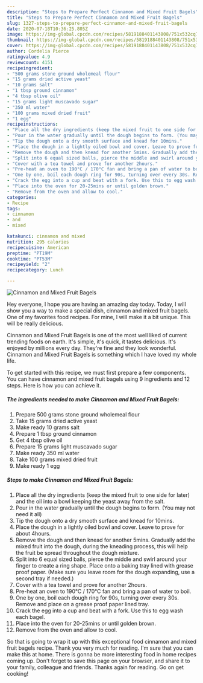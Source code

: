 ```yaml
---
description: "Steps to Prepare Perfect Cinnamon and Mixed Fruit Bagels"
title: "Steps to Prepare Perfect Cinnamon and Mixed Fruit Bagels"
slug: 1327-steps-to-prepare-perfect-cinnamon-and-mixed-fruit-bagels
date: 2020-07-18T10:36:25.805Z
image: https://img-global.cpcdn.com/recipes/5819188401143808/751x532cq70/cinnamon-and-mixed-fruit-bagels-recipe-main-photo.jpg
thumbnail: https://img-global.cpcdn.com/recipes/5819188401143808/751x532cq70/cinnamon-and-mixed-fruit-bagels-recipe-main-photo.jpg
cover: https://img-global.cpcdn.com/recipes/5819188401143808/751x532cq70/cinnamon-and-mixed-fruit-bagels-recipe-main-photo.jpg
author: Cordelia Pierce
ratingvalue: 4.9
reviewcount: 4151
recipeingredient:
- "500 grams stone ground wholemeal flour"
- "15 grams dried active yeast"
- "10 grams salt"
- "1 tbsp ground cinnamon"
- "4 tbsp olive oil"
- "15 grams light muscavado sugar"
- "350 ml water"
- "100 grams mixed dried fruit"
- "1 egg"
recipeinstructions:
- "Place all the dry ingredients (keep the mixed fruit to one side for later) and the oil into a bowl keeping the yeast away from the salt."
- "Pour in the water gradually until the dough begins to form. (You may not need it all)"
- "Tip the dough onto a dry smooth surface and knead for 10mins."
- "Place the dough in a lightly oiled bowl and cover. Leave to prove for about 4hours."
- "Remove the dough and then knead for another 5mins. Gradually add the mixed fruit into the dough, during the kneading process, this will help the fruit be spread throughout the dough mixture."
- "Split into 6 equal sized balls, pierce the middle and swirl around your finger to create a ring shape. Place onto a baking tray lined with grease proof paper. (Make sure you leave room for the dough expanding, use a second tray if needed.)"
- "Cover with a tea towel and prove for another 2hours."
- "Pre-heat an oven to 190°C / 170°C fan and bring a pan of water to boil."
- "One by one, boil each dough ring for 90s, turning over every 30s. Remove and place on a grease proof paper lined tray."
- "Crack the egg into a cup and beat with a fork. Use this to egg wash each bagel."
- "Place into the oven for 20-25mins or until golden brown."
- "Remove from the oven and allow to cool."
categories:
- Recipe
tags:
- cinnamon
- and
- mixed

katakunci: cinnamon and mixed 
nutrition: 295 calories
recipecuisine: American
preptime: "PT19M"
cooktime: "PT53M"
recipeyield: "2"
recipecategory: Lunch

---
```



![Cinnamon and Mixed Fruit Bagels](https://img-global.cpcdn.com/recipes/5819188401143808/751x532cq70/cinnamon-and-mixed-fruit-bagels-recipe-main-photo.jpg)

Hey everyone, I hope you are having an amazing day today. Today, I will show you a way to make a special dish, cinnamon and mixed fruit bagels. One of my favorites food recipes. For mine, I will make it a bit unique. This will be really delicious.



Cinnamon and Mixed Fruit Bagels is one of the most well liked of current trending foods on earth. It's simple, it's quick, it tastes delicious. It's enjoyed by millions every day. They're fine and they look wonderful. Cinnamon and Mixed Fruit Bagels is something which I have loved my whole life.


To get started with this recipe, we must first prepare a few components. You can have cinnamon and mixed fruit bagels using 9 ingredients and 12 steps. Here is how you can achieve it.

<!--inarticleads1-->

##### The ingredients needed to make Cinnamon and Mixed Fruit Bagels:

1. Prepare 500 grams stone ground wholemeal flour
1. Take 15 grams dried active yeast
1. Make ready 10 grams salt
1. Prepare 1 tbsp ground cinnamon
1. Get 4 tbsp olive oil
1. Prepare 15 grams light muscavado sugar
1. Make ready 350 ml water
1. Take 100 grams mixed dried fruit
1. Make ready 1 egg




<!--inarticleads2-->

##### Steps to make Cinnamon and Mixed Fruit Bagels:

1. Place all the dry ingredients (keep the mixed fruit to one side for later) and the oil into a bowl keeping the yeast away from the salt.
1. Pour in the water gradually until the dough begins to form. (You may not need it all)
1. Tip the dough onto a dry smooth surface and knead for 10mins.
1. Place the dough in a lightly oiled bowl and cover. Leave to prove for about 4hours.
1. Remove the dough and then knead for another 5mins. Gradually add the mixed fruit into the dough, during the kneading process, this will help the fruit be spread throughout the dough mixture.
1. Split into 6 equal sized balls, pierce the middle and swirl around your finger to create a ring shape. Place onto a baking tray lined with grease proof paper. (Make sure you leave room for the dough expanding, use a second tray if needed.)
1. Cover with a tea towel and prove for another 2hours.
1. Pre-heat an oven to 190°C / 170°C fan and bring a pan of water to boil.
1. One by one, boil each dough ring for 90s, turning over every 30s. Remove and place on a grease proof paper lined tray.
1. Crack the egg into a cup and beat with a fork. Use this to egg wash each bagel.
1. Place into the oven for 20-25mins or until golden brown.
1. Remove from the oven and allow to cool.




So that is going to wrap it up with this exceptional food cinnamon and mixed fruit bagels recipe. Thank you very much for reading. I'm sure that you can make this at home. There is gonna be more interesting food in home recipes coming up. Don't forget to save this page on your browser, and share it to your family, colleague and friends. Thanks again for reading. Go on get cooking!
